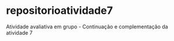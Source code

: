 # repositorioatividade7
Atividade avaliativa em grupo - Continuação e complementação da atividade 7
